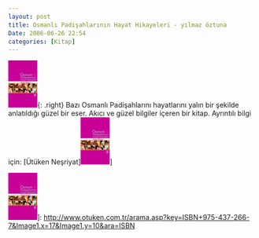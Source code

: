 ```yaml
---
layout: post
title: Osmanlı Padişahlarının Hayat Hikayeleri - yılmaz öztuna
Date: 2006-06-26 22:54
categories: [Kitap]
---
```


![osmanli_padisahlari.jpg][]{: .right} Bazı Osmanlı Padişahlarını hayatlarını
yalın bir şekilde anlatıldığı güzel bir eser. Akıcı ve güzel bilgiler
içeren bir kitap. Ayrıntılı bilgi için: [Ütüken Neşriyat]![osmanli_padisahlari.jpg][]]

  [osmanli_padisahlari.jpg]: /images/osmanli_padisahlari.thumbnail.jpg
  ![osmanli_padisahlari.jpg][]]: http://www.otuken.com.tr/arama.asp?key=ISBN+975-437-266-7&Image1.x=17&Image1.y=10&ara=ISBN
